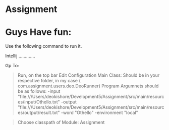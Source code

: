 # Assignment
# Guys Have fun:

Use the following command to run it.

Intellij
.............

Gp To:
> Run, on the top bar
> Edit Configuration
> Main Class: Should be in your respective folder, in my case ( com.assignment.users.deo.DeoRunner)
> Program Argumnets should be as follows:
-input "file:///Users/deokishore/Development5/Assignment/src/main/resources/input/Othello.txt"
-output "file:///Users/deokishore/Development5/Assignment/src/main/resources/output/result.txt"
-word "Othello" -environment "local"

>Choose classpath of Module:
 Assignment